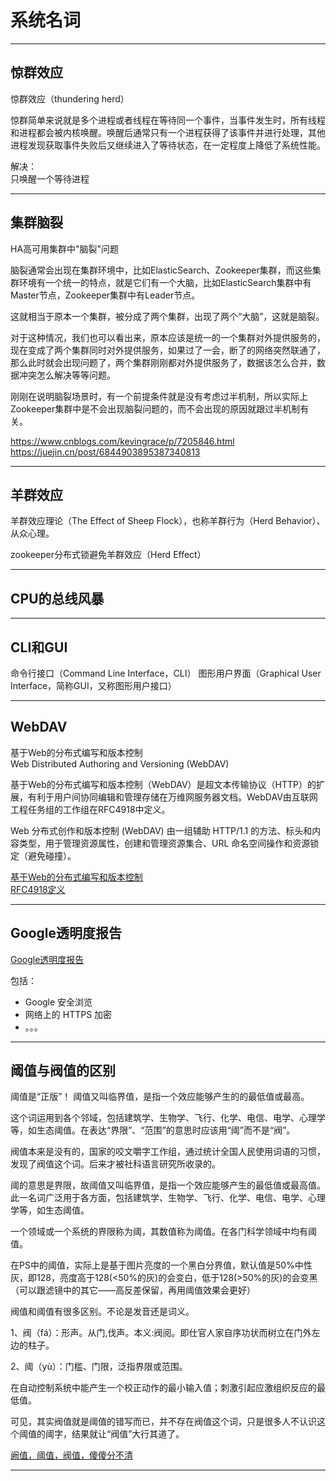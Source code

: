 # 系统名词


---------------------------------------------------------------------------------------------------------------------

## 惊群效应

惊群效应（thundering herd）

惊群简单来说就是多个进程或者线程在等待同一个事件，当事件发生时，所有线程和进程都会被内核唤醒。唤醒后通常只有一个进程获得了该事件并进行处理，其他进程发现获取事件失败后又继续进入了等待状态，在一定程度上降低了系统性能。

解决：  
只唤醒一个等待进程


---------------------------------------------------------------------------------------------------------------------
## 集群脑裂

HA高可用集群中"脑裂"问题

脑裂通常会出现在集群环境中，比如ElasticSearch、Zookeeper集群，而这些集群环境有一个统一的特点，就是它们有一个大脑，比如ElasticSearch集群中有Master节点，Zookeeper集群中有Leader节点。

这就相当于原本一个集群，被分成了两个集群，出现了两个“大脑”，这就是脑裂。

对于这种情况，我们也可以看出来，原本应该是统一的一个集群对外提供服务的，现在变成了两个集群同时对外提供服务，如果过了一会，断了的网络突然联通了，那么此时就会出现问题了，两个集群刚刚都对外提供服务了，数据该怎么合并，数据冲突怎么解决等等问题。

刚刚在说明脑裂场景时，有一个前提条件就是没有考虑过半机制，所以实际上Zookeeper集群中是不会出现脑裂问题的，而不会出现的原因就跟过半机制有关。


https://www.cnblogs.com/kevingrace/p/7205846.html  
https://juejin.cn/post/6844903895387340813  


---------------------------------------------------------------------------------------------------------------------
## 羊群效应


羊群效应理论（The Effect of Sheep Flock），也称羊群行为（Herd Behavior）、从众心理。


zookeeper分布式锁避免羊群效应（Herd Effect）


---------------------------------------------------------------------------------------------------------------------
## CPU的总线风暴



---------------------------------------------------------------------------------------------------------------------
## CLI和GUI

命令行接口（Command Line Interface，CLI）
图形用户界面（Graphical User Interface，简称GUI，又称图形用户接口）


---------------------------------------------------------------------------------------------------------------------
## WebDAV


基于Web的分布式编写和版本控制  
Web Distributed Authoring and Versioning (WebDAV)  

基于Web的分布式编写和版本控制（WebDAV）是超文本传输协议（HTTP）的扩展，有利于用户间协同编辑和管理存储在万维网服务器文档。WebDAV由互联网工程任务组的工作组在RFC4918中定义。


Web 分布式创作和版本控制 (WebDAV) 由一组辅助 HTTP/1.1 的方法、标头和内容类型，用于管理资源属性，创建和管理资源集合、URL 命名空间操作和资源锁定（避免碰撞）。



[基于Web的分布式编写和版本控制](https://zh.wikipedia.org/wiki/%E5%9F%BA%E4%BA%8EWeb%E7%9A%84%E5%88%86%E5%B8%83%E5%BC%8F%E7%BC%96%E5%86%99%E5%92%8C%E7%89%88%E6%9C%AC%E6%8E%A7%E5%88%B6)  
[RFC4918定义](https://datatracker.ietf.org/doc/html/rfc4918)  




---------------------------------------------------------------------------------------------------------------------
## Google透明度报告

[Google透明度报告](https://transparencyreport.google.com/https/overview)  

包括：
- Google 安全浏览
- 网络上的 HTTPS 加密
- 。。。




---------------------------------------------------------------------------------------------------------------------

## 阈值与阀值的区别

阈值是“正版”！ 阈值又叫临界值，是指一个效应能够产生的的最低值或最高。

这个词运用到各个邻域，包括建筑学、生物学、飞行、化学、电信、电学、心理学等，如生态阈值。在表达“界限”、“范围”的意思时应该用“阈”而不是“阀”。 

阀值本来是没有的，国家的咬文嚼字工作组，通过统计全国人民使用词语的习惯，发现了阀值这个词。后来才被社科语言研究所收录的。

阈的意思是界限，故阈值又叫临界值，是指一个效应能够产生的最低值或最高值。此一名词广泛用于各方面，包括建筑学、生物学、飞行、化学、电信、电学、心理学等，如生态阈值。

一个领域或一个系统的界限称为阈，其数值称为阈值。在各门科学领域中均有阈值。

在PS中的阈值，实际上是基于图片亮度的一个黑白分界值，默认值是50%中性灰，即128，亮度高于128(<50%的灰)的会变白，低于128(>50%的灰)的会变黑（可以跟滤镜中的其它――高反差保留，再用阈值效果会更好）


阀值和阈值有很多区别。不论是发音还是词义。

1、阀（fá）：形声。从门,伐声。本义:阀阅。即仕官人家自序功状而树立在门外左边的柱子。

2、阈（yù）：门槛、门限，泛指界限或范围。

在自动控制系统中能产生一个校正动作的最小输入值；刺激引起应激组织反应的最低值。

可见，其实阀值就是阈值的错写而已，并不存在阀值这个词，只是很多人不认识这个阈值的阈字，结果就让“阀值”大行其道了。


[阙值，阈值，阀值，傻傻分不清](https://blog.csdn.net/proplume/article/details/77937261)

---------------------------------------------------------------------------------------------------------------------






